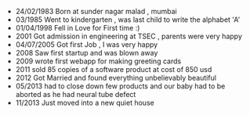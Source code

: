 

- 24/02/1983 Born at  sunder nagar malad , mumbai
- 03/1985 Went to kindergarten , was last child to write the alphabet 'A'
- 01/04/1998 Fell in Love for First time :)
- 2001 Got admission in engineering at TSEC , parents were very happy
- 04/07/2005 Got first Job , I was very happy
- 2008 Saw first startup and was blown away
- 2009 wrote first webapp for making greeting cards
- 2011 sold 85 copies of a software product at cost of 850 usd
- 2012 Got Married and found everything unbelievably beautiful
- 05/2013 had to close down few products and our baby had to be aborted as he had neural tube defect
- 11/2013 Just moved into a new quiet house 

